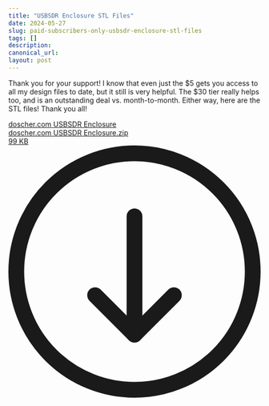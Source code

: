 ```yaml
---
title: "USBSDR Enclosure STL Files"
date: 2024-05-27
slug: paid-subscribers-only-usbsdr-enclosure-stl-files
tags: []
description: 
canonical_url: 
layout: post
---
```

<p>Thank you for your support!  I know that even just the $5 gets you access to all my design files to date, but it still is very helpful.  The $30 tier really helps too, and is an outstanding deal vs. month-to-month.  Either way, here are the STL files!  Thank you all!</p><div class="kg-card kg-file-card"><a class="kg-file-card-container" href="__GHOST_URL__/content/files/2024/05/doscher.com-USBSDR-Enclosure.zip" title="Download" download=""><div class="kg-file-card-contents"><div class="kg-file-card-title">doscher.com USBSDR Enclosure</div><div class="kg-file-card-caption"></div><div class="kg-file-card-metadata"><div class="kg-file-card-filename">doscher.com USBSDR Enclosure.zip</div><div class="kg-file-card-filesize">99 KB</div></div></div><div class="kg-file-card-icon"><svg viewBox="0 0 24 24"><defs><style>.a{fill:none;stroke:currentColor;stroke-linecap:round;stroke-linejoin:round;stroke-width:1.5px;}</style></defs><title>download-circle</title><polyline class="a" points="8.25 14.25 12 18 15.75 14.25"></polyline><line class="a" x1="12" y1="6.75" x2="12" y2="18"></line><circle class="a" cx="12" cy="12" r="11.25"></circle></svg></div></a></div>
